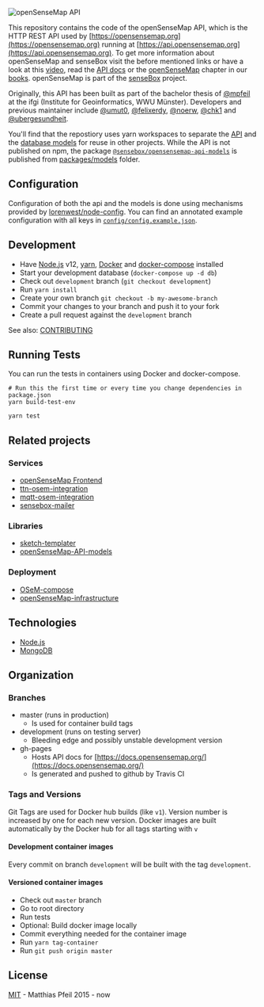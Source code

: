 ![openSenseMap API](https://raw.githubusercontent.com/sensebox/resources/master/images/openSenseMap_API_github.png)

This repository contains the code of the openSenseMap API, which is the HTTP REST API used by [https://opensensemap.org](https://opensensemap.org) running at [https://api.opensensemap.org](https://api.opensensemap.org). To get more information about openSenseMap and senseBox visit the before mentioned links or have a look at this [video](https://www.youtube.com/watch?v=uTOWYa42_rI), read the [API docs](https://docs.opensensemap.org) or the [openSenseMap](https://osem.books.sensebox.de/) chapter in our [books](https://books.sensebox.de/). openSenseMap is part of the [senseBox] project.

Originally, this API has been built as part of the bachelor thesis of [@mpfeil](https://github.com/mpfeil) at the ifgi (Institute for Geoinformatics, WWU Münster). Developers and previous maintainer include [@umut0](https://github.com/umut0), [@felixerdy](https://github.com/felixerdy), [@noerw](https://github.com/noerw), [@chk1](https://github.com/chk1) and [@ubergesundheit](https://github.com/ubergesundheit).

You'll find that the repostiory uses yarn workspaces to separate the [API](packages/api) and the [database models](packages/models) for reuse in other projects. While the API is not published on npm, the package [`@sensebox/opensensemap-api-models`](https://www.npmjs.com/package/@sensebox/opensensemap-api-models) is published from [packages/models](packages/models) folder.

## Configuration

Configuration of both the api and the models is done using mechanisms provided by [lorenwest/node-config](https://github.com/lorenwest/node-config). You can find an annotated example configuration with all keys in [`config/config.example.json`](config/config.example.json).

## Development
- Have [Node.js] v12, [yarn](https://yarnpkg.com/), [Docker](https://docs.docker.com/engine/installation/) and [docker-compose](https://docs.docker.com/compose/install/) installed
- Start your development database (`docker-compose up -d db`)
- Check out `development` branch (`git checkout development`)
- Run `yarn install`
- Create your own branch `git checkout -b my-awesome-branch`
- Commit your changes to your branch and push it to your fork
- Create a pull request against the `development` branch

See also: [CONTRIBUTING](CONTRIBUTING.md)

## Running Tests
You can run the tests in containers using Docker and docker-compose.
```
# Run this the first time or every time you change dependencies in package.json
yarn build-test-env

yarn test
```

## Related projects

### Services
- [openSenseMap Frontend](https://github.com/sensebox/openSenseMap)
- [ttn-osem-integration](https://github.com/sensebox/ttn-osem-integration)
- [mqtt-osem-integration](https://github.com/sensebox/mqtt-osem-integration)
- [sensebox-mailer](https://github.com/sensebox/sensebox-mailer)

### Libraries
- [sketch-templater](https://github.com/sensebox/node-sketch-templater)
- [openSenseMap-API-models](https://github.com/sensebox/openSenseMap-API/tree/master/packages/models)

### Deployment
- [OSeM-compose](https://github.com/sensebox/OSeM-compose)
- [openSenseMap-infrastructure](https://github.com/sensebox/openSenseMap-infrastructure)

## Technologies

* [Node.js]
* [MongoDB]

## Organization

### Branches
- master (runs in production)
  - Is used for container build tags
- development (runs on testing server)
  - Bleeding edge and possibly unstable development version
- gh-pages
  - Hosts API docs for [https://docs.opensensemap.org/](https://docs.opensensemap.org/)
  - Is generated and pushed to github by Travis CI

### Tags and Versions
Git Tags are used for Docker hub builds (like `v1`). Version number is increased by one for each new version. Docker images are built automatically by the Docker hub for all tags starting with `v`

#### Development container images
Every commit on branch `development` will be built with the tag `development`.

#### Versioned container images
- Check out `master` branch
- Go to root directory
- Run tests
- Optional: Build docker image locally
- Commit everything needed for the container image
- Run `yarn tag-container`
- Run `git push origin master`

## License

[MIT](license.md) - Matthias Pfeil 2015 - now

[Node.js]:http://nodejs.org/
[MongoDB]:http://www.mongodb.com/
[openSenseMap]:https://opensensemap.org/
[senseBox]:https://sensebox.de/
